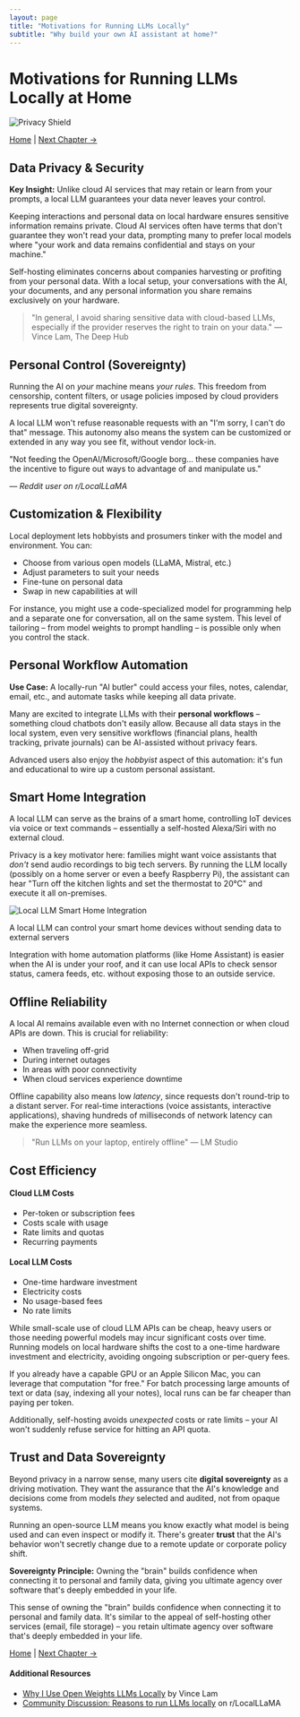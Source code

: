 ```yaml
---
layout: page
title: "Motivations for Running LLMs Locally"
subtitle: "Why build your own AI assistant at home?"
---
```


# Motivations for Running LLMs Locally at Home

![Privacy Shield](/local-llm-guide/assets/privacy-shield.jpg)

<div class="chapter-nav">
  <a href="/local-llm-guide/" class="prev">Home</a>
  <span class="sep">|</span>
  <a href="/local-llm-guide/02-underlying-needs.html" class="next">Next Chapter →</a>
</div>

## Data Privacy & Security

<div class="insight-box">
  <p><strong>Key Insight:</strong> Unlike cloud AI services that may retain or learn from your prompts, a local LLM guarantees your data never leaves your control.</p>
</div>

Keeping interactions and personal data on local hardware ensures sensitive information remains private. Cloud AI services often have terms that don't guarantee they won't read your data, prompting many to prefer local models where "your work and data remains confidential and stays on your machine."

Self-hosting eliminates concerns about companies harvesting or profiting from your personal data. With a local setup, your conversations with the AI, your documents, and any personal information you share remains exclusively on your hardware.

> "In general, I avoid sharing sensitive data with cloud-based LLMs, especially if the provider reserves the right to train on your data." — Vince Lam, The Deep Hub

## Personal Control (Sovereignty)

Running the AI on *your* machine means *your rules*. This freedom from censorship, content filters, or usage policies imposed by cloud providers represents true digital sovereignty.

A local LLM won't refuse reasonable requests with an "I'm sorry, I can't do that" message. This autonomy also means the system can be customized or extended in any way you see fit, without vendor lock-in.

<div class="quote-box">
  <p>"Not feeding the OpenAI/Microsoft/Google borg... these companies have the incentive to figure out ways to advantage of and manipulate us."</p>
  <cite>— Reddit user on r/LocalLLaMA</cite>
</div>

## Customization & Flexibility

Local deployment lets hobbyists and prosumers tinker with the model and environment. You can:

- Choose from various open models (LLaMA, Mistral, etc.)
- Adjust parameters to suit your needs
- Fine-tune on personal data
- Swap in new capabilities at will

For instance, you might use a code-specialized model for programming help and a separate one for conversation, all on the same system. This level of tailoring – from model weights to prompt handling – is possible only when you control the stack.

## Personal Workflow Automation

<div class="insight-box highlight">
  <p><strong>Use Case:</strong> A locally-run "AI butler" could access your files, notes, calendar, email, etc., and automate tasks while keeping all data private.</p>
</div>

Many are excited to integrate LLMs with their **personal workflows** – something cloud chatbots don't easily allow. Because all data stays in the local system, even very sensitive workflows (financial plans, health tracking, private journals) can be AI-assisted without privacy fears.

Advanced users also enjoy the *hobbyist* aspect of this automation: it's fun and educational to wire up a custom personal assistant.

## Smart Home Integration

A local LLM can serve as the brains of a smart home, controlling IoT devices via voice or text commands – essentially a self-hosted Alexa/Siri with no external cloud.

Privacy is a key motivator here: families might want voice assistants that *don't* send audio recordings to big tech servers. By running the LLM locally (possibly on a home server or even a beefy Raspberry Pi), the assistant can hear "Turn off the kitchen lights and set the thermostat to 20°C" and execute it all on-premises.

<div class="diagram">
  <img src="/local-llm-guide/assets/smart-home-diagram.jpg" alt="Local LLM Smart Home Integration">
  <p class="caption">A local LLM can control your smart home devices without sending data to external servers</p>
</div>

Integration with home automation platforms (like Home Assistant) is easier when the AI is under your roof, and it can use local APIs to check sensor status, camera feeds, etc. without exposing those to an outside service.

## Offline Reliability

A local AI remains available even with no Internet connection or when cloud APIs are down. This is crucial for reliability:

- When traveling off-grid
- During internet outages
- In areas with poor connectivity
- When cloud services experience downtime

Offline capability also means low *latency*, since requests don't round-trip to a distant server. For real-time interactions (voice assistants, interactive applications), shaving hundreds of milliseconds of network latency can make the experience more seamless.

> "Run LLMs on your laptop, entirely offline" — LM Studio

## Cost Efficiency

<div class="comparison">
  <div class="col">
    <h4>Cloud LLM Costs</h4>
    <ul>
      <li>Per-token or subscription fees</li>
      <li>Costs scale with usage</li>
      <li>Rate limits and quotas</li>
      <li>Recurring payments</li>
    </ul>
  </div>
  <div class="col">
    <h4>Local LLM Costs</h4>
    <ul>
      <li>One-time hardware investment</li>
      <li>Electricity costs</li>
      <li>No usage-based fees</li>
      <li>No rate limits</li>
    </ul>
  </div>
</div>

While small-scale use of cloud LLM APIs can be cheap, heavy users or those needing powerful models may incur significant costs over time. Running models on local hardware shifts the cost to a one-time hardware investment and electricity, avoiding ongoing subscription or per-query fees.

If you already have a capable GPU or an Apple Silicon Mac, you can leverage that computation "for free." For batch processing large amounts of text or data (say, indexing all your notes), local runs can be far cheaper than paying per token.

Additionally, self-hosting avoids *unexpected* costs or rate limits – your AI won't suddenly refuse service for hitting an API quota.

## Trust and Data Sovereignty

Beyond privacy in a narrow sense, many users cite **digital sovereignty** as a driving motivation. They want the assurance that the AI's knowledge and decisions come from models *they* selected and audited, not from opaque systems.

Running an open-source LLM means you know exactly what model is being used and can even inspect or modify it. There's greater **trust** that the AI's behavior won't secretly change due to a remote update or corporate policy shift.

<div class="insight-box">
  <p><strong>Sovereignty Principle:</strong> Owning the "brain" builds confidence when connecting it to personal and family data, giving you ultimate agency over software that's deeply embedded in your life.</p>
</div>

This sense of owning the "brain" builds confidence when connecting it to personal and family data. It's similar to the appeal of self-hosting other services (email, file storage) – you retain ultimate agency over software that's deeply embedded in your life.

<div class="chapter-nav">
  <a href="/local-llm-guide/" class="prev">Home</a>
  <span class="sep">|</span>
  <a href="/local-llm-guide/02-underlying-needs.html" class="next">Next Chapter →</a>
</div>

<div class="resources-box">
  <h4>Additional Resources</h4>
  <ul>
    <li><a href="https://medium.com/thedeephub/why-i-use-locally-hosted-llms-9146e1fd55fa" target="_blank">Why I Use Open Weights LLMs Locally</a> by Vince Lam</li>
    <li><a href="https://www.reddit.com/r/LocalLLaMA/comments/18ra7w8/what_is_the_reason_why_you_even_want_to_run_llm/" target="_blank">Community Discussion: Reasons to run LLMs locally</a> on r/LocalLLaMA</li>
  </ul>
</div> 